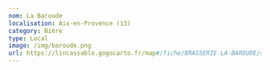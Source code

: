 ```yaml
---
nom: La Baroude
localisation: Aix-en-Provence (13)
category: Bière
type: Local
image: /img/baroude.png
url: https://lincassable.gogocarto.fr/map#/fiche/BRASSERIE-LA-BAROUDE/4/
---
```

